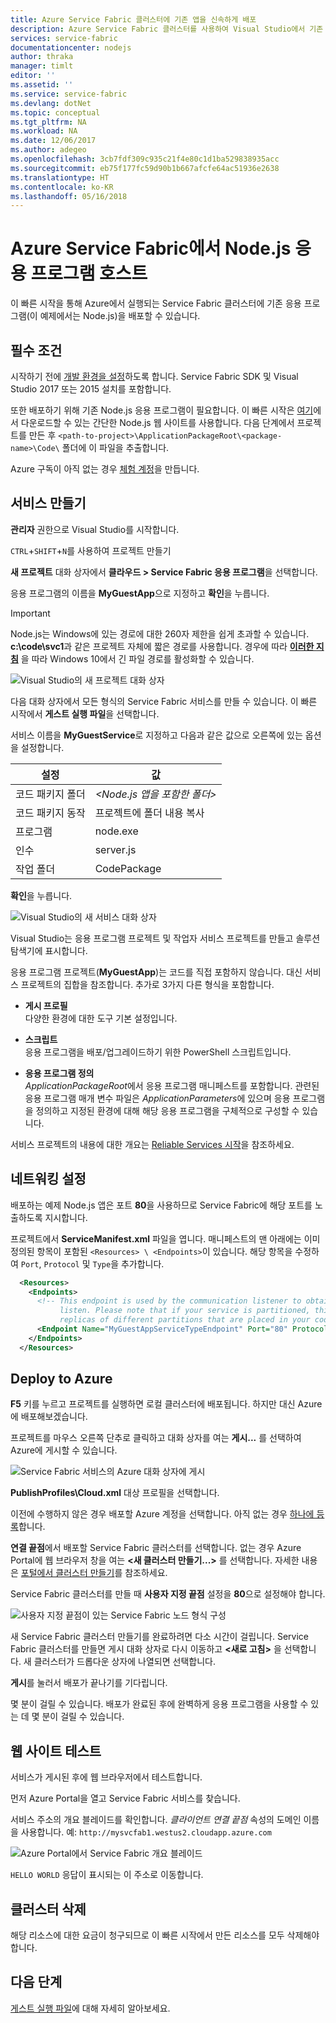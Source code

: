 ```yaml
---
title: Azure Service Fabric 클러스터에 기존 앱을 신속하게 배포
description: Azure Service Fabric 클러스터를 사용하여 Visual Studio에서 기존 Node.js 응용 프로그램을 호스트합니다.
services: service-fabric
documentationcenter: nodejs
author: thraka
manager: timlt
editor: ''
ms.assetid: ''
ms.service: service-fabric
ms.devlang: dotNet
ms.topic: conceptual
ms.tgt_pltfrm: NA
ms.workload: NA
ms.date: 12/06/2017
ms.author: adegeo
ms.openlocfilehash: 3cb7fdf309c935c21f4e80c1d1ba529838935acc
ms.sourcegitcommit: eb75f177fc59d90b1b667afcfe64ac51936e2638
ms.translationtype: HT
ms.contentlocale: ko-KR
ms.lasthandoff: 05/16/2018
---
```

# <a name="host-a-nodejs-application-on-azure-service-fabric"></a>Azure Service Fabric에서 Node.js 응용 프로그램 호스트

이 빠른 시작을 통해 Azure에서 실행되는 Service Fabric 클러스터에 기존 응용 프로그램(이 예제에서는 Node.js)을 배포할 수 있습니다.

## <a name="prerequisites"></a>필수 조건

시작하기 전에 [개발 환경을 설정](service-fabric-get-started.md)하도록 합니다. Service Fabric SDK 및 Visual Studio 2017 또는 2015 설치를 포함합니다.

또한 배포하기 위해 기존 Node.js 응용 프로그램이 필요합니다. 이 빠른 시작은 [여기][download-sample]에서 다운로드할 수 있는 간단한 Node.js 웹 사이트를 사용합니다. 다음 단계에서 프로젝트를 만든 후 `<path-to-project>\ApplicationPackageRoot\<package-name>\Code\` 폴더에 이 파일을 추출합니다.

Azure 구독이 아직 없는 경우 [체험 계정][create-account]을 만듭니다.

## <a name="create-the-service"></a>서비스 만들기

**관리자** 권한으로 Visual Studio를 시작합니다.

`CTRL`+`SHIFT`+`N`를 사용하여 프로젝트 만들기

**새 프로젝트** 대화 상자에서 **클라우드 > Service Fabric 응용 프로그램**을 선택합니다.

응용 프로그램의 이름을 **MyGuestApp**으로 지정하고 **확인**을 누릅니다.

>[!IMPORTANT]
>Node.js는 Windows에 있는 경로에 대한 260자 제한을 쉽게 초과할 수 있습니다. **c:\code\svc1**과 같은 프로젝트 자체에 짧은 경로를 사용합니다. 경우에 따라 **[이러한 지침](https://stackoverflow.com/a/41687101/1664231)** 을 따라 Windows 10에서 긴 파일 경로를 활성화할 수 있습니다.
   
![Visual Studio의 새 프로젝트 대화 상자][new-project]

다음 대화 상자에서 모든 형식의 Service Fabric 서비스를 만들 수 있습니다. 이 빠른 시작에서 **게스트 실행 파일**을 선택합니다.

서비스 이름을 **MyGuestService**로 지정하고 다음과 같은 값으로 오른쪽에 있는 옵션을 설정합니다.

| 설정                   | 값 |
| ------------------------- | ------ |
| 코드 패키지 폴더       | _&lt;Node.js 앱을 포함한 폴더&gt;_ |
| 코드 패키지 동작     | 프로젝트에 폴더 내용 복사 |
| 프로그램                   | node.exe |
| 인수                 | server.js |
| 작업 폴더            | CodePackage |

**확인**을 누릅니다.

![Visual Studio의 새 서비스 대화 상자][new-service]

Visual Studio는 응용 프로그램 프로젝트 및 작업자 서비스 프로젝트를 만들고 솔루션 탐색기에 표시합니다.

응용 프로그램 프로젝트(**MyGuestApp**)는 코드를 직접 포함하지 않습니다. 대신 서비스 프로젝트의 집합을 참조합니다. 추가로 3가지 다른 형식을 포함합니다.

* **게시 프로필**  
다양한 환경에 대한 도구 기본 설정입니다.

* **스크립트**  
응용 프로그램을 배포/업그레이드하기 위한 PowerShell 스크립트입니다.

* **응용 프로그램 정의**  
*ApplicationPackageRoot*에서 응용 프로그램 매니페스트를 포함합니다. 관련된 응용 프로그램 매개 변수 파일은 *ApplicationParameters*에 있으며 응용 프로그램을 정의하고 지정된 환경에 대해 해당 응용 프로그램을 구체적으로 구성할 수 있습니다.
    
서비스 프로젝트의 내용에 대한 개요는 [Reliable Services 시작](service-fabric-reliable-services-quick-start.md)을 참조하세요.

## <a name="set-up-networking"></a>네트워킹 설정

배포하는 예제 Node.js 앱은 포트 **80**을 사용하므로 Service Fabric에 해당 포트를 노출하도록 지시합니다.

프로젝트에서 **ServiceManifest.xml** 파일을 엽니다. 매니페스트의 맨 아래에는 이미 정의된 항목이 포함된 `<Resources> \ <Endpoints>`이 있습니다. 해당 항목을 수정하여 `Port`, `Protocol` 및 `Type`을 추가합니다. 

```xml
  <Resources>
    <Endpoints>
      <!-- This endpoint is used by the communication listener to obtain the port on which to 
           listen. Please note that if your service is partitioned, this port is shared with 
           replicas of different partitions that are placed in your code. -->
      <Endpoint Name="MyGuestAppServiceTypeEndpoint" Port="80" Protocol="http" Type="Input" />
    </Endpoints>
  </Resources>
```

## <a name="deploy-to-azure"></a>Deploy to Azure

**F5** 키를 누르고 프로젝트를 실행하면 로컬 클러스터에 배포됩니다. 하지만 대신 Azure에 배포해보겠습니다.

프로젝트를 마우스 오른쪽 단추로 클릭하고 대화 상자를 여는 **게시...** 를 선택하여 Azure에 게시할 수 있습니다.

![Service Fabric 서비스의 Azure 대화 상자에 게시][publish]

**PublishProfiles\Cloud.xml** 대상 프로필을 선택합니다.

이전에 수행하지 않은 경우 배포할 Azure 계정을 선택합니다. 아직 없는 경우 [하나에 등록][create-account]합니다.

**연결 끝점**에서 배포할 Service Fabric 클러스터를 선택합니다. 없는 경우 Azure Portal에 웹 브라우저 창을 여는 **&lt;새 클러스터 만들기...&gt;** 를 선택합니다. 자세한 내용은 [포털에서 클러스터 만들기](service-fabric-cluster-creation-via-portal.md#create-cluster-in-the-azure-portal)를 참조하세요. 

Service Fabric 클러스터를 만들 때 **사용자 지정 끝점** 설정을 **80**으로 설정해야 합니다.

![사용자 지정 끝점이 있는 Service Fabric 노드 형식 구성][custom-endpoint]

새 Service Fabric 클러스터 만들기를 완료하려면 다소 시간이 걸립니다. Service Fabric 클러스터를 만들면 게시 대화 상자로 다시 이동하고 **&lt;새로 고침&gt;** 을 선택합니다. 새 클러스터가 드롭다운 상자에 나열되면 선택합니다.

**게시**를 눌러서 배포가 끝나기를 기다립니다.

몇 분이 걸릴 수 있습니다. 배포가 완료된 후에 완벽하게 응용 프로그램을 사용할 수 있는 데 몇 분이 걸릴 수 있습니다.

## <a name="test-the-website"></a>웹 사이트 테스트

서비스가 게시된 후에 웹 브라우저에서 테스트합니다. 

먼저 Azure Portal을 열고 Service Fabric 서비스를 찾습니다.

서비스 주소의 개요 블레이드를 확인합니다. _클라이언트 연결 끝점_ 속성의 도메인 이름을 사용합니다. 예: `http://mysvcfab1.westus2.cloudapp.azure.com`

![Azure Portal에서 Service Fabric 개요 블레이드][overview]

`HELLO WORLD` 응답이 표시되는 이 주소로 이동합니다.

## <a name="delete-the-cluster"></a>클러스터 삭제

해당 리소스에 대한 요금이 청구되므로 이 빠른 시작에서 만든 리소스를 모두 삭제해야 합니다.

## <a name="next-steps"></a>다음 단계
[게스트 실행 파일](service-fabric-guest-executables-introduction.md)에 대해 자세히 알아보세요.

<!-- Image References -->

[new-project]: ./media/quickstart-guest-app/new-project.png
[new-service]: ./media/quickstart-guest-app/template.png
[solution-exp]: ./media/quickstart-guest-app/solution-explorer.png
[publish]: ./media/quickstart-guest-app/publish.png
[overview]: ./media/quickstart-guest-app/overview.png
[custom-endpoint]: ./media/quickstart-guest-app/custom-endpoint.png

[download-sample]: https://github.com/MicrosoftDocs/azure-cloud-services-files/raw/temp/service-fabric-node-website.zip
[create-account]: https://azure.microsoft.com/free/?WT.mc_id=A261C142F
